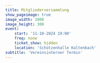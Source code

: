 ```yaml
---
title: Mitgliederversammlung
show_pageimage: true
image_width: 1000
image_height: 300
event:
    start: '11-10-2024 19:00'
    freq: none
    ticket_show: hidden
    location: 'Schützenhalle Kaltenbach'
subtitle: 'Vereinsinterner Termin'
---
```


